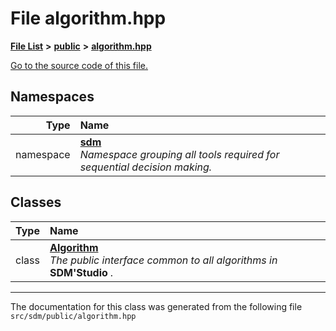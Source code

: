 
# File algorithm.hpp

<link rel="stylesheet" href="https://cdnjs.cloudflare.com/ajax/libs/KaTeX/0.5.1/katex.min.css">
<link rel="stylesheet" href="https://cdn.jsdelivr.net/github-markdown-css/2.2.1/github-markdown.css"/>



[**File List**](files.md) **>** [**public**](dir_33715f1cc09e852083918bf432e54d5e.md) **>** [**algorithm.hpp**](algorithm_8hpp.md)

[Go to the source code of this file.](algorithm_8hpp_source.md)












## Namespaces

| Type | Name |
| ---: | :--- |
| namespace | [**sdm**](namespacesdm.md) <br>_Namespace grouping all tools required for sequential decision making._  |

## Classes

| Type | Name |
| ---: | :--- |
| class | [**Algorithm**](classsdm_1_1Algorithm.md) <br>_The public interface common to all algorithms in_ **SDM'Studio** _._ |














------------------------------
The documentation for this class was generated from the following file `src/sdm/public/algorithm.hpp`